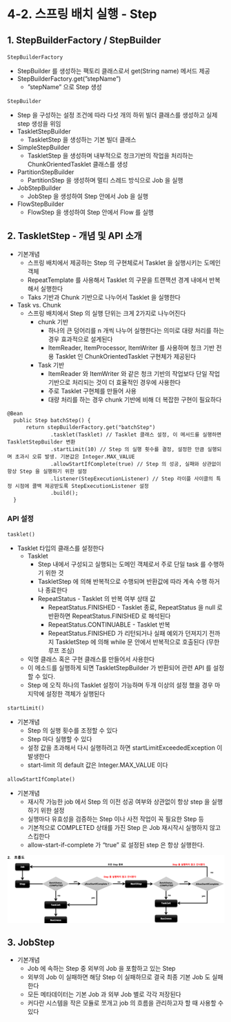 # 4-2. 스프링 배치 실행 - Step
## 1. StepBuilderFactory / StepBuilder

`StepBuilderFactory`
- StepBuilder 를 생성하는 팩토리 클래스로서 get(String name) 메서드 제공
- StepBuilderFactory.get(”stepName”)
    - ”stepName” 으로 Step 생성

`StepBuilder`
- Step 을 구성하는 설정 조건에 따라 다섯 개의 하위 빌더 클래스를 생성하고 실제 step 생성을 위임
- TaskletStepBuilder
    - TaskletStep 을 생성하는 기본 빌더 클래스
- SimpleStepBuilder
    - TaskletStep 을 생성하며 내부적으로 청크기반의 작업을 처리하는 ChunkOrientedTasklet 클래스를 생성
- PartitionStepBuilder
    - PartitionStep 을 생성하며 멀티 스레드 방식으로 Job 을 실행
- JobStepBuilder
    - JobStep 을 생성하여 Step 안에서 Job 을 실행
- FlowStepBuilder
    - FlowStep 을 생성하여 Step 안에서 Flow 를 실행

## 2. TaskletStep - 개념 및 API 소개

- 기본개념
    - 스프링 배치에서 제공하는 Step 의 구현체로서 Tasklet 을 실행시키는 도메인 객체
    - RepeatTemplate 를 사용해서 Tasklet 의 구문을 트랜잭션 경계 내에서 반복해서 실행한다
    - Taks 기반과 Chunk 기반으로 나누어서 Tasklet 을 실행한다
- Task vs. Chunk
    - 스프링 배치에서 Step 의 실행 단위는 크게 2가지로 나누어진다
        - chunk 기반
            - 하나의 큰 덩어리를 n 개씩 나누어 실행한다는 의미로 대량 처리를 하는 경우 효과적으로 설계된다
            - ItemReader, ItemProcessor, ItemWriter 를 사용하며 청크 기반 전용 Tasklet 인 ChunkOrientedTasklet 구현체가 제공된다
        - Task 기반
            - ItemReader 와 ItemWriter 와 같은 청크 기반의 작업보다 단일 작업 기반으로 처리되는 것이 더 효율적인 경우에 사용한다
            - 주로 Tasklet 구현체를 만들어 사용
            - 대량 처리를 하는 경우 chunk 기반에 비해 더 복잡한 구현이 필요하다

```
@Bean
  public Step batchStep() {
      return stepBuilderFactory.get("batchStep")
              .tasklet(Tasklet) // Tasklet 클래스 설정, 이 메서드를 실행하면 TaskletStepBuilder 변환
              .startLimit(10) // Step 의 실행 횟수를 결정, 설정한 만큼 실행되며 초과시 오류 발생. 기본값은 Integer.MAX_VALUE
              .allowStartIfComplete(true) // Step 의 성공, 실패와 상관없이 항상 Step 을 실행하기 위한 설정
              .listener(StepExecutionListener) // Step 라이플 사이클의 특정 시점에 콜백 제공받도록 StepExecutionListener 설정
              .build();
  }
```

### API 설정

`tasklet()`
- Tasklet 타입의 클래스를 설정한다
    - Tasklet
        - Step 내에서 구성되고 실행되는 도메인 객체로서 주로 단일 task 를 수행하기 위한 것
        - TaskletStep 에 의해 반복적으로 수행되며 반환값에 따라 계속 수행 하거나 종료한다
        - RepeatStatus - Tasklet 의 반복 여부 상태 값
            - RepeatStatus.FINISHED - Tasklet 종료, RepeatStatus 을 null 로 반환하면 RepeatStatus.FINISHED 로 해석된다
            - RepeatStatus.CONTINUABLE - Tasklet 반복
            - RepeatStatus.FINISHED 가 리턴되거나 실패 예외가 던져지기 전까지 TaskletStep 에 의해 while 문 안에서 반복적으로 호출된다 (무한 루프 조심)
    - 익명 클래스 혹은 구현 클래스를 만들어서 사용한다
    - 이 메소드를 실행하게 되면 TaskletStepBuilder 가 반환되어 관련 API 를 설정할 수 있다.
    - Step 에 오직 하나의 Tasklet 설정이 가능하며 두개 이상의 설정 했을 경우 마지막에 설정한 객체가 실행된다


`startLimit()`
- 기본개념
    - Step 의 실행 횟수를 조정할 수 있다
    - Step 마다 실행할 수 있다
    - 설정 값을 초과해서 다시 실행하려고 하면 startLimitExceededException 이 발생한다
    - start-limit 의 default 값은 Integer.MAX_VALUE 이다

`allowStartIfComplate()`
- 기본개념
    - 재시작 가능한 job 에서 Step 의 이전 성공 여부와 상관없이 항상 step 을 실행하기 위한 설정
    - 실행마다 유효성을 검증하는 Step 이나 사전 작업이 꼭 필요한 Step 등
    - 기본적으로 COMPLETED 상태를 가진 Step 은 Job 재시작시 실행하지 않고 스킵한다
    - allow-start-if-complete 가 “true” 로 설정된 step 은 항상 실행한다.

<img src="/img/4.png" width="1000px;">

## 3. JobStep

- 기본개념
    - Job 에 속하는 Step 중 외부의 Job 을 포함하고 있는 Step
    - 외부의 Job 이 실패하면 해당 Step 이 실패하므로 결국 최종 기본 Job 도 실패한다
    - 모든 메타데이터는 기본 Job 과 외부 Job 별로 각각 저장된다
    - 커다란 시스템을 작은 모듈로 쪼개고 job 의 흐름을 관리하고자 할 때 사용할 수 있다
